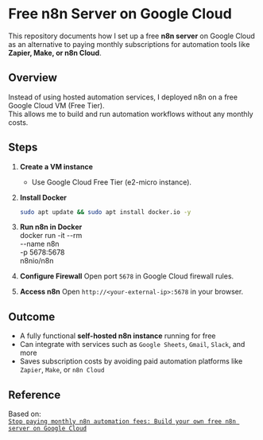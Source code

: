 # Free n8n Server on Google Cloud

This repository documents how I set up a free **n8n server** on Google Cloud as an alternative to paying monthly subscriptions for automation tools like **Zapier, Make, or n8n Cloud**.  

## Overview
Instead of using hosted automation services, I deployed n8n on a free Google Cloud VM (Free Tier).  
This allows me to build and run automation workflows without any monthly costs.

## Steps

1. **Create a VM instance**  
   - Use Google Cloud Free Tier (e2-micro instance).  

2. **Install Docker**  
   ```bash
   sudo apt update && sudo apt install docker.io -y
   
3. **Run n8n in Docker**  
docker run -it --rm \
  --name n8n \
  -p 5678:5678 \
  n8nio/n8n
  
4. **Configure Firewall**
Open port `5678` in Google Cloud firewall rules.

6. **Access n8n**
   Open `http://<your-external-ip>:5678` in your browser.
   
## Outcome
- A fully functional **self-hosted n8n instance** running for free
- Can integrate with services such as `Google Sheets`, `Gmail`, `Slack`, and more
- Saves subscription costs by avoiding paid automation platforms like `Zapier`, `Make`, or `n8n Cloud`
## Reference
Based on:  
[`Stop paying monthly n8n automation fees: Build your own free n8n server on Google Cloud`](https://drlee.io/stop-paying-monthly-n8n-automation-fees-build-your-own-free-n8n-server-on-google-clouds-free-84be73299220)
